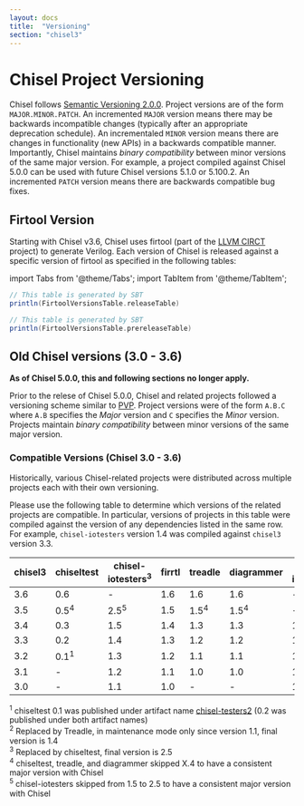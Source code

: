 ```yaml
---
layout: docs
title:  "Versioning"
section: "chisel3"
---
```


# Chisel Project Versioning

Chisel follows [Semantic Versioning 2.0.0](https://semver.org).
Project versions are of the form `MAJOR.MINOR.PATCH`.
An incremented `MAJOR` version means there may be backwards incompatible changes (typically after an appropriate deprecation schedule).
An incrementaled `MINOR` version means there are changes in functionality (new APIs) in a backwards compatible manner.
Importantly, Chisel maintains _binary compatibility_ between minor versions of the same major version.
For example, a project compiled against Chisel 5.0.0 can be used with future Chisel versions 5.1.0 or 5.100.2.
An incremented `PATCH` version means there are backwards compatible bug fixes.

## Firtool Version

Starting with Chisel v3.6, Chisel uses firtool (part of the [LLVM CIRCT](https://github.com/llvm/circt) project) to generate Verilog.
Each version of Chisel is released against a specific version of firtool as specified in the following tables:

import Tabs from '@theme/Tabs';
import TabItem from '@theme/TabItem';

<Tabs>
<TabItem value="releases" label="Releases" default>

```scala mdoc:passthrough
// This table is generated by SBT
println(FirtoolVersionsTable.releaseTable)
```

</TabItem>
<TabItem value="prereleases" label="Pre-releases">

```scala mdoc:passthrough
// This table is generated by SBT
println(FirtoolVersionsTable.prereleaseTable)
```

</TabItem>
</Tabs>

## Old Chisel versions (3.0 - 3.6)

**As of Chisel 5.0.0, this and following sections no longer apply.**

Prior to the relese of Chisel 5.0.0, Chisel and related projects followed a versioning scheme similar to [PVP](https://pvp.haskell.org/).
Project versions were of the form `A.B.C` where `A.B` specifies the _Major_ version and `C` specifies the _Minor_ version.
Projects maintain _binary compatibility_ between minor versions of the same major version.

### Compatible Versions (Chisel 3.0 - 3.6)

Historically, various Chisel-related projects were distributed across multiple projects each with their own versioning.

Please use the following table to determine which versions of the related projects are compatible.
In particular, versions of projects in this table were compiled against the version of any dependencies listed in the same row.
For example, `chisel-iotesters` version 1.4 was compiled against `chisel3` version 3.3.

| chisel3 | chiseltest      | chisel-iotesters<sup>3</sup> | firrtl | treadle | diagrammer | firrtl-interpreter<sup>2</sup> |
| ------- | ----------      | ----------------             | ------ | ------- | ---------- | ----- |
| 3.6     | 0.6             | -                            | 1.6    | 1.6     | 1.6        | -     |
| 3.5     | 0.5<sup>4</sup> | 2.5<sup>5</sup>              | 1.5    | 1.5<sup>4</sup> | 1.5<sup>4</sup> | - |
| 3.4     | 0.3             | 1.5                          | 1.4    | 1.3     | 1.3        | 1.4 |
| 3.3     | 0.2             | 1.4                          | 1.3    | 1.2     | 1.2        | 1.3 |
| 3.2     | 0.1<sup>1</sup> | 1.3                          | 1.2    | 1.1     | 1.1        | 1.2 |
| 3.1     | -               | 1.2                          | 1.1    | 1.0     | 1.0        | 1.1 |
| 3.0     | -               | 1.1                          | 1.0    | -       | -          | 1.0 |

<sup>1</sup> chiseltest 0.1 was published under artifact name [chisel-testers2](https://search.maven.org/search?q=a:chisel-testers2_2.12) (0.2 was published under both artifact names)    
<sup>2</sup> Replaced by Treadle, in maintenance mode only since version 1.1, final version is 1.4    
<sup>3</sup> Replaced by chiseltest, final version is 2.5    
<sup>4</sup> chiseltest, treadle, and diagrammer skipped X.4 to have a consistent major version with Chisel    
<sup>5</sup> chisel-iotesters skipped from 1.5 to 2.5 to have a consistent major version with Chisel    
